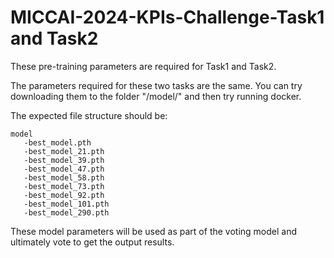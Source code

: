 # MICCAI-2024-KPIs-Challenge-Task1 and Task2
These pre-training parameters are required for Task1 and Task2.

The parameters required for these two tasks are the same. You can try downloading them to the folder "/model/" and then try running docker.

The expected file structure should be:  

    model  
       -best_model.pth  
       -best_model_21.pth  
       -best_model_39.pth
       -best_model_47.pth
       -best_model_58.pth
       -best_model_73.pth
       -best_model_92.pth
       -best_model_101.pth
       -best_model_290.pth

These model parameters will be used as part of the voting model and ultimately vote to get the output results.
